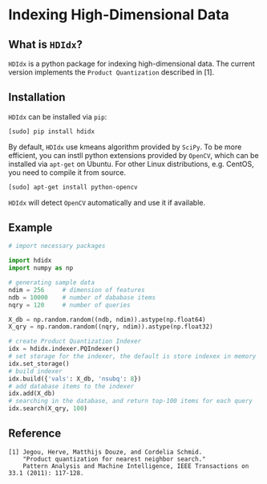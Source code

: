 Indexing High-Dimensional Data
==================================

## What is `HDIdx`?

`HDIdx` is a python package for indexing high-dimensional data.
The current version implements the `Product Quantization` described in [1].

## Installation

`HDIdx` can be installed via `pip`:

```bash
[sudo] pip install hdidx
```

By default, `HDIdx` use kmeans algorithm provided by `SciPy`. To be more efficient, you can instll python extensions provided by `OpenCV`, which can be installed via `apt-get` on Ubuntu. For other Linux distributions, e.g. CentOS, you need to compile it from source.

```bash
[sudo] apt-get install python-opencv
```

`HDIdx` will detect `OpenCV` automatically and use it if available.

## Example

```python
# import necessary packages

import hdidx
import numpy as np

# generating sample data
ndim = 256     # dimension of features
ndb = 10000    # number of dababase items
nqry = 120     # number of queries

X_db = np.random.random((ndb, ndim)).astype(np.float64)
X_qry = np.random.random((nqry, ndim)).astype(np.float32)

# create Product Quantization Indexer
idx = hdidx.indexer.PQIndexer()
# set storage for the indexer, the default is store indexex in memory
idx.set_storage()
# build indexer
idx.build({'vals': X_db, 'nsubq': 8})
# add database items to the indexer
idx.add(X_db)
# searching in the database, and return top-100 items for each query
idx.search(X_qry, 100)
```

## Reference
```
[1] Jegou, Herve, Matthijs Douze, and Cordelia Schmid.
    "Product quantization for nearest neighbor search."
    Pattern Analysis and Machine Intelligence, IEEE Transactions on 33.1 (2011): 117-128.
```
